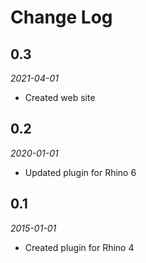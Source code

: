 # Change Log

## 0.3

*2021-04-01*

- Created web site

## 0.2

*2020-01-01*

- Updated plugin for Rhino 6

## 0.1

*2015-01-01*

- Created plugin for Rhino 4

